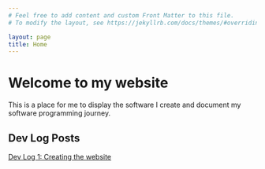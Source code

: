 ```yaml
---
# Feel free to add content and custom Front Matter to this file.
# To modify the layout, see https://jekyllrb.com/docs/themes/#overriding-theme-defaults

layout: page
title: Home
---
```

# Welcome to my website

This is a place for me to display the software I create and document my software programming journey. 


## Dev Log Posts
<a href="./_posts/2023-11-06-welcome-to-jekyll.markdown">Dev Log 1: Creating the website</a>